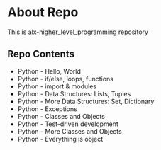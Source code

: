 # About Repo
This is alx-higher_level_programming repository

## Repo Contents
- Python - Hello, World
- Python - if/else, loops, functions
- Python - import & modules
- Python - Data Structures: Lists, Tuples
- Python - More Data Structures: Set, Dictionary
- Python - Exceptions
- Python - Classes and Objects
- Python - Test-driven development
- Python - More Classes and Objects
- Python - Everything is object

